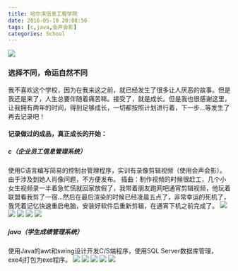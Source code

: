 ```yaml
---
title: 哈尔滨信息工程学院
date: 2016-05-10 20:08:50
tags: [c,java,会声会影]
categories: School
---
```

<img src="https://sadness96.github.io/images/blog/memory-University/school.png"/>

<!-- more -->
### 选择不同，命运自然不同
我不喜欢这个学校，因为在我来这之前，就已经发生了很多让人厌恶的故事。但是我还是来了，人生总要伴随着痛苦嘛。接受了，就是成长。但是我也很感谢这里，让我拥有两年的时间，得到足够成长，一切都按照计划进行着，下一步…等发生了再去记录吧！

#### 记录做过的成品，真正成长的开始：
##### c（企业员工信息管理系统）
使用C语言编写简易的控制台管理程序，实训有录像剪辑视频（使用会声会影）。由于涉及到她人肖像问题，不方便发布。
插曲：制作视频的时候很赶工，几个小女生视频录一半着急忙慌就回家放假了，我带着朋友跑网吧通宵剪辑视频，他玩着联盟看我剪了一宿…然后在最后渲染的时候已经凌晨五点了，非常幸运的死机了，我凭着记忆快速重启电脑，安装好软件后重新剪辑，在通宵下机之前完成了。
<img src="https://sadness96.github.io/images/blog/memory-University/c-登录.png"/>
<img src="https://sadness96.github.io/images/blog/memory-University/c-主界面.png"/>
<img src="https://sadness96.github.io/images/blog/memory-University/c-主界面2.png"/>
<img src="https://sadness96.github.io/images/blog/memory-University/c-查询.png"/>
<img src="https://sadness96.github.io/images/blog/memory-University/c-修改.png"/>

##### java（学生成绩管理系统）
使用Java的awt和swing设计开发C/S端程序，使用SQL Server数据库管理，exe4j打包为exe程序。
<img src="https://sadness96.github.io/images/blog/memory-University/java-Login.png"/>
<img src="https://sadness96.github.io/images/blog/memory-University/java-主界面.png"/>
<img src="https://sadness96.github.io/images/blog/memory-University/java-查询界面.png"/>
<img src="https://sadness96.github.io/images/blog/memory-University/java-添加界面.png"/>
<img src="https://sadness96.github.io/images/blog/memory-University/java-删除界面.png"/>